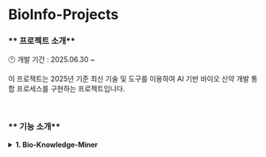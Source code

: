 # BioInfo-Projects

### ** 프로젝트 소개**
🕛 개발 기간 : 2025.06.30 ~
<br>

이 프로젝트는 2025년 기준 최신 기술 및 도구를 이용하여 AI 기반 바이오 신약 개발 통합 프로세스를 구현하는 프로젝트입니다.

<br>


</div>

### ** 기능 소개**

<details>
<summary><b>1. Bio-Knowledge-Miner</b></summary>

[README](https://github.com/surplus96/BioInfo-Projects/blob/main/bio_knowledge_miner/README.md)

이 단계의 핵심 목표는 전 세계에 흩어져 있는 비정형(Unstructured) 생물학 데이터(논문, 특허 등)를 자동으로 수집하고, AI를 통해 정제하여, 연구자가 쉽게 탐색할 수 있는 상호 연결된 지식 네트워크, 즉 지식 그래프(Knowledge Graph)로 변환하는 것입니다.

워크플로우:

    - 데이터 수집 (Crawling): PubMed, Semantic Scholar, Google Patents 등 주요 학술/특허 데이터베이스에 API 또는 웹 크롤러로 접근하여 특정 키워드(예: 'Alzheimer's', 'pancreatic cancer', 'GPCR')와 관련된 최신 문헌과 특허 데이터를 대량으로 수집합니다.

    - 데이터 전처리 (Preprocessing): 수집된 데이터는 대부분 PDF 또는 HTML 형태입니다. 여기서 텍스트를 추출하고, 특히 PDF 내의 표나 그림은 OCR(광학 문자 인식) 기술을 사용해 텍스트 데이터로 변환합니다.

    - AI 기반 분석 및 요약 (AI Analysis & Summarization): 추출된 텍스트를 GPT-4o, Claude 3.5와 같은 거대 언어 모델(LLM)에 전달합니다. LLM은 각 문서의 핵심 내용을 요약하고, 주요 키워드(유전자, 질병, 화합물 등)를 자동으로 태깅합니다.

    - 지식 추출 및 그래프 구축 (Knowledge Extraction & Graph Construction): 이 단계가 가장 중요합니다. LLM을 사용하여 정제된 텍스트에서 "A라는 유전자는 B라는 질병과 관련 있다 (`GENE`-`ASSOCIATED_WITH`-`DISEASE`)"와 같은 `주체-관계-객체` 형태의 지식(Triplets)을 추출합니다. 이 정보들을 Neo4j와 같은 그래프 데이터베이스에 노드(Node)와 엣지(Edge) 형태로 저장하여 거대한 지식 네트워크를 구축합니다.

    - 사용된 예시 키워드: KRAS G12C inhibitors

</details>

